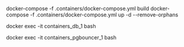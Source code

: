 docker-compose -f .containers/docker-compose.yml build
docker-compose -f .containers/docker-compose.yml up -d --remove-orphans

docker exec -it containers_db_1 bash

docker exec -it containers_pgbouncer_1 bash
